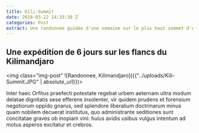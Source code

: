 ```yaml
---
title: Kili-Summit
date: 2018-03-22 14:33:38 Z
categories: Post
extract: Une randonnée guidée d'une semaine sur le plus haut sommet d'Afrique. Une belle expérience de l'altitude
---
```


<h2>Une expédition de 6 jours sur les flancs du Kilimandjaro</h2>

<img class="img-post" ![Randonnee, Kilimandjaro]({{"../uploads/Kili-Summit.JPG" | absolute_url}})>
<br>

<p>Inter haec Orfitus praefecti potestate regebat urbem aeternam ultra modum delatae dignitatis sese efferens insolenter, vir quidem prudens et forensium negotiorum oppido gnarus, sed splendore liberalium doctrinarum minus quam nobilem decuerat institutus, quo administrante seditiones sunt concitatae graves ob inopiam vini: huius avidis usibus vulgus intentum ad motus asperos excitatur et crebros.</p>
